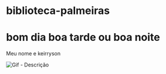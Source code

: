 # biblioteca-palmeiras


# bom dia boa tarde ou boa noite
Meu nome e keirryson

![Gif - Descrição](https://media.tenor.com/yDFqXvu2d-gAAAAM/campe%C3%A3o-gomez.gif)
